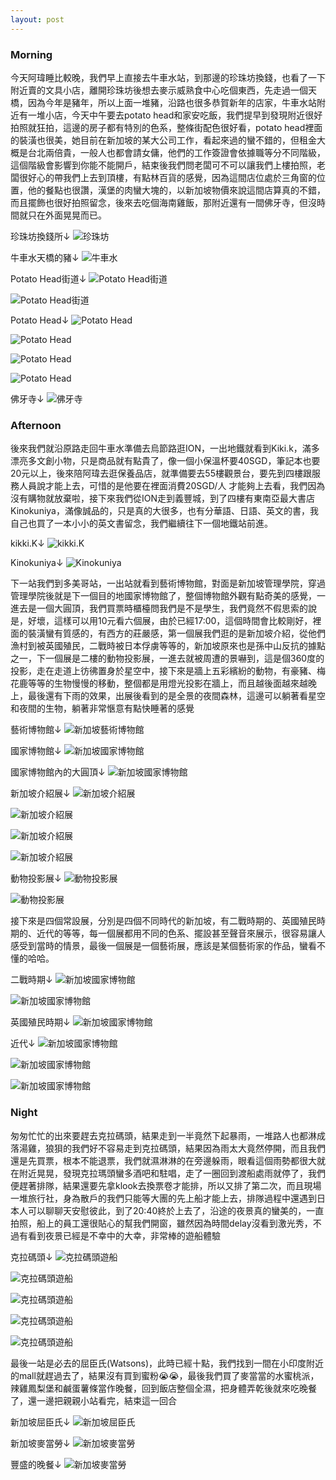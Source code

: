 ```yaml
---
layout: post
---
```


### Morning

今天阿瑋睡比較晚，我們早上直接去牛車水站，到那邊的珍珠坊換錢，也看了一下附近賣的文具小店，離開珍珠坊後想去麥示威熟食中心吃個東西，先走過一個天橋，因為今年是豬年，所以上面一堆豬，沿路也很多恭賀新年的店家，牛車水站附近有一堆小店，今天中午要去potato head和家安吃飯，我們提早到發現附近很好拍照就狂拍，這邊的房子都有特別的色系，整條街配色很好看，potato head裡面的裝潢也很美，她目前在新加坡的某大公司工作，看起來過的蠻不錯的，但租金大概是台北兩倍貴，一般人也都會請女傭，他們的工作簽證會依據職等分不同階級，這個階級會影響到你能不能開戶，結束後我們問老闆可不可以讓我們上樓拍照，老闆很好心的帶我們上去到頂樓，有點林百貨的感覺，因為這間店位處於三角窗的位置，他的餐點也很讚，漢堡的肉蠻大塊的，以新加坡物價來說這間店算真的不錯，而且擺飾也很好拍照留念，後來去吃個海南雞飯，那附近還有一間佛牙寺，但沒時間就只在外面晃晃而已。

珍珠坊換錢所↓
![珍珠坊](https://i.imgur.com/1CaLtEZ.jpg)

牛車水天橋的豬↓
![牛車水](https://i.imgur.com/ByFuILg.jpg)

Potato Head街道↓
![Potato Head街道](https://i.imgur.com/ycrxqY2.jpg)

![Potato Head街道](https://i.imgur.com/yM90Y0x.jpg)

Potato Head↓
![Potato Head](https://i.imgur.com/1aBeHED.jpg)

![Potato Head](https://i.imgur.com/Edjy2ZN.jpg)

![Potato Head](https://i.imgur.com/KsAPKk6.jpg)

![Potato Head](https://i.imgur.com/0s5D955.jpg)

佛牙寺↓
![佛牙寺](https://i.imgur.com/tRta2dj.jpg)

### Afternoon

後來我們就沿原路走回牛車水準備去烏節路逛ION，一出地鐵就看到Kiki.k，滿多漂亮多文創小物，只是商品就有點貴了，像一個小保溫杯要40SGD，筆記本也要20元以上，後來陪阿瑋去逛保養品店，就準備要去55樓觀景台，要先到四樓跟服務人員說才能上去，可惜的是他要在裡面消費20SGD/人 才能夠上去看，我們因為沒有購物就放棄啦，接下來我們從ION走到義豐城，到了四樓有東南亞最大書店Kinokuniya，滿像誠品的，只是真的大很多，也有分華語、日語、英文的書，我自己也買了一本小小的英文書留念，我們繼續往下一個地鐵站前進。

kikki.K↓
![kikki.K](https://i.imgur.com/5kv6KpY.jpg)

Kinokuniya↓
![Kinokuniya](https://i.imgur.com/HFshgWO.jpg)


下一站我們到多美哥站，一出站就看到藝術博物館，對面是新加坡管理學院，穿過管理學院後就是下一個目的地國家博物館了，整個博物館外觀有點奇美的感覺，一進去是一個大圓頂，我們買票時櫃檯問我們是不是學生，我們竟然不假思索的說是，好壞，這樣可以用10元看六個展，由於已經17:00，這個時間會比較剛好，裡面的裝潢蠻有質感的，有西方的莊嚴感，第一個展我們逛的是新加坡介紹，從他們漁村到被英國殖民，二戰時被日本俘虜等等的，新加坡原來也是孫中山反抗的據點之一，下一個展是二樓的動物投影展，一進去就被周遭的景嚇到，這是個360度的投影，走在走道上彷彿置身於星空中，接下來是牆上五彩繽紛的動物，有豪豬、梅花鹿等等的生物慢慢的移動，整個都是用燈光投影在牆上，而且越後面越來越晚上，最後還有下雨的效果，出展後看到的是全景的夜間森林，這邊可以躺著看星空和夜間的生物，躺著非常愜意有點快睡著的感覺

藝術博物館↓
![新加坡藝術博物館](https://i.imgur.com/xAgGqVH.jpg)

國家博物館↓
![新加坡國家博物館](https://i.imgur.com/MIyW6WU.jpg)

國家博物館內的大圓頂↓
![新加坡國家博物館](https://i.imgur.com/zTDKB5W.jpg)

新加坡介紹展↓
![新加坡介紹展](https://i.imgur.com/uTOvsJ5.jpg)

![新加坡介紹展](https://i.imgur.com/q1slqG3.jpg)

![新加坡介紹展](https://i.imgur.com/ZmzPtTm.jpg)

![新加坡介紹展](https://i.imgur.com/I3lO8sR.jpg)

動物投影展↓
![動物投影展](https://i.imgur.com/cr8wc4h.jpg)

![動物投影展](https://i.imgur.com/lGXbNec.jpg)

接下來是四個常設展，分別是四個不同時代的新加坡，有二戰時期的、英國殖民時期的、近代的等等，每一個展都用不同的色系、擺設甚至聲音來展示，很容易讓人感受到當時的情景，最後一個展是一個藝術展，應該是某個藝術家的作品，蠻看不懂的哈哈。

二戰時期↓
![新加坡國家博物館](https://i.imgur.com/76JGWIL.jpg)

![新加坡國家博物館](https://i.imgur.com/b9MFLY1.jpg)

英國殖民時期↓
![新加坡國家博物館](https://i.imgur.com/DBEyZdS.jpg)

近代↓
![新加坡國家博物館](https://i.imgur.com/P56jPKI.jpg)

![新加坡國家博物館](https://i.imgur.com/P2ukrog.jpg)

![新加坡國家博物館](https://i.imgur.com/4BrkBqX.jpg)

### Night

匆匆忙忙的出來要趕去克拉碼頭，結果走到一半竟然下起暴雨，一堆路人也都淋成落湯雞，狼狽的我們好不容易走到克拉碼頭，結果因為雨太大竟然停開，而且我們還是先買票，根本不能退票，我們就濕淋淋的在旁邊躲雨，眼看這個雨勢都很大就在附近晃晃，發現克拉瑪頭蠻多酒吧和駐唱，走了一圈回到渡船處雨就停了，我們便趕著排隊，結果還要先拿klook去換票卷才能排，所以又排了第二次，而且現場一堆旅行社，身為散戶的我們只能等大團的先上船才能上去，排隊過程中還遇到日本人可以聊聊天安慰彼此，到了20:40終於上去了，沿途的夜景真的蠻美的，一直拍照，船上的員工還很貼心的幫我們開窗，雖然因為時間delay沒看到激光秀，不過有看到夜景已經是不幸中的大幸，非常棒的遊船體驗

克拉碼頭↓
![克拉碼頭遊船](https://i.imgur.com/0g4Hmou.jpg)

![克拉碼頭遊船](https://i.imgur.com/GppKz32.jpg)

![克拉碼頭遊船](https://i.imgur.com/dia2VYF.jpg)

![克拉碼頭遊船](https://i.imgur.com/MCNW7tQ.jpg)

![克拉碼頭遊船](https://i.imgur.com/1lsw8HX.jpg)

最後一站是必去的屈臣氏(Watsons)，此時已經十點，我們找到一間在小印度附近的mall就趕過去了，結果沒有買到蜜粉😭😭，最後我們買了麥當當的水蜜桃派，辣雞鳳梨堡和鹹蛋薯條當作晚餐，回到飯店整個全濕，把身體弄乾後就來吃晚餐了，還一邊把親親小站看完，結束這一回合

新加坡屈臣氏↓
![新加坡屈臣氏](https://i.imgur.com/xGFR2QH.jpg)

新加坡麥當勞↓
![新加坡麥當勞](https://i.imgur.com/PmkjUKM.jpg)

豐盛的晚餐↓
![新加坡麥當勞](https://i.imgur.com/FOUD4Oa.jpg)


